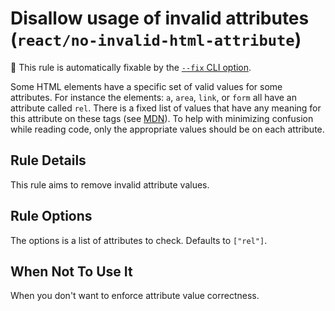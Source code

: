 # Disallow usage of invalid attributes (`react/no-invalid-html-attribute`)

🔧 This rule is automatically fixable by the [`--fix` CLI option](https://eslint.org/docs/latest/user-guide/command-line-interface#--fix).

<!-- end auto-generated rule header -->

Some HTML elements have a specific set of valid values for some attributes.
For instance the elements: `a`, `area`, `link`, or `form` all have an attribute called `rel`.
There is a fixed list of values that have any meaning for this attribute on these tags (see [MDN](https://developer.mozilla.org/en-US/docs/Web/HTML/Attributes/rel)).
To help with minimizing confusion while reading code, only the appropriate values should be on each attribute.

## Rule Details

This rule aims to remove invalid attribute values.

## Rule Options

The options is a list of attributes to check. Defaults to `["rel"]`.

## When Not To Use It

When you don't want to enforce attribute value correctness.
